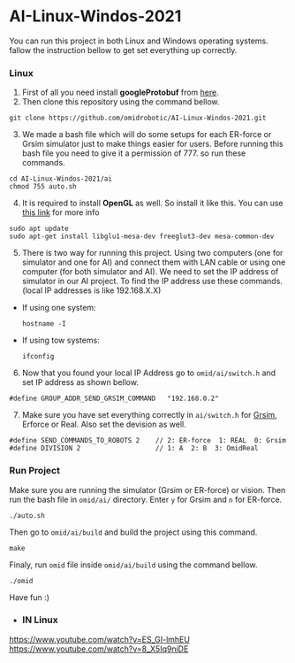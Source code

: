 # AI-Linux-Windos-2021
You can run this project in both Linux and Windows operating systems. fallow the instruction bellow to get set everything up correctly.

### Linux


1. First of all you need install **googleProtobuf** from [here](https://github.com/protocolbuffers/protobuf).
2. Then clone this repository using the command bellow.
```
git clone https://github.com/omidrobotic/AI-Linux-Windos-2021.git
```
3. We made a bash file which will do some setups for each ER-force or Grsim simulator just to make things easier for users. Before running this bash file you need to give it a permission of 777. so run these commands.
```
cd AI-Linux-Windos-2021/ai
chmod 755 auto.sh
```
4. It is required to install **OpenGL** as well. So install it like this. You can use [this link](https://user.xmission.com/~nate/glut.html) for more info
```
sudo apt update
sudo apt-get install libglu1-mesa-dev freeglut3-dev mesa-common-dev
```
5. There is two way for running this project. Using two computers (one for simulator and one for AI) and connect them with LAN cable or using one computer (for both simulator and AI). We need to set the IP address of simulator in our AI project. To find the IP address use these commands. (local IP addresses is like 192.168.X.X)
  * If using one system:
    ```
    hostname -I 
    ```
  * If using tow systems:
    ```
    ifconfig
    ```
6. Now that you found your local IP Address go to `omid/ai/switch.h` and set IP address as shown bellow.
```
#define GROUP_ADDR_SEND_GRSIM_COMMAND	"192.168.0.2"
```
7. Make sure you have set everything correctly in `ai/switch.h` for [Grsim](https://github.com/RoboCup-SSL/grSim), Erforce or Real. Also set the devision as well.
```
#define SEND_COMMANDS_TO_ROBOTS 2	 // 2: ER-force  1: REAL  0: Grsim
#define DIVISION 2	                 // 1: A  2: B  3: OmidReal
```
### Run Project
Make sure you are running the simulator (Grsim or ER-force) or vision. Then run the bash file in `omid/ai/` directory. Enter `y` for Grsim and `n` for ER-force.
```
./auto.sh
```
Then go to `omid/ai/build` and build the project using this command.
```
make
```
Finaly, run `omid` file inside `omid/ai/build` using the command bellow. 
```
./omid
```
Have fun :)

  
  
  * ### IN Linux
  https://www.youtube.com/watch?v=ES_GI-lmhEU
  https://www.youtube.com/watch?v=8_X5Iq9niDE
